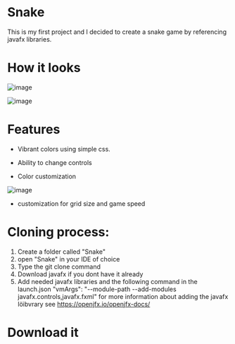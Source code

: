# Snake
This is my first project and I decided to create a snake game by referencing javafx libraries.
# How it looks
![image](https://user-images.githubusercontent.com/114988369/212557429-ac87cc1a-7b00-4176-9c1d-6006a4ccb039.png)

![image](https://user-images.githubusercontent.com/114988369/212557309-2c508682-4c23-4604-bf0f-983477112e0a.png)
# Features
* Vibrant colors using simple css.
* Ability to change controls

* Color customization

![image](https://user-images.githubusercontent.com/114988369/212557413-9fc43a6b-234c-49cb-99d9-234c5c61079f.png)
* customization for grid size and game speed
# Cloning process:
1. Create a folder called "Snake"
2. open "Snake" in your IDE of choice
3. Type the git clone command
4. Download javafx if you dont have it already
5. Add needed javafx libraries and the following command in the launch.json
"vmArgs": "--module-path <path to where you have javafx lib> --add-modules javafx.controls,javafx.fxml"
 for more information about adding the javafx löibvrary see https://openjfx.io/openjfx-docs/
# Download it
<Link>
